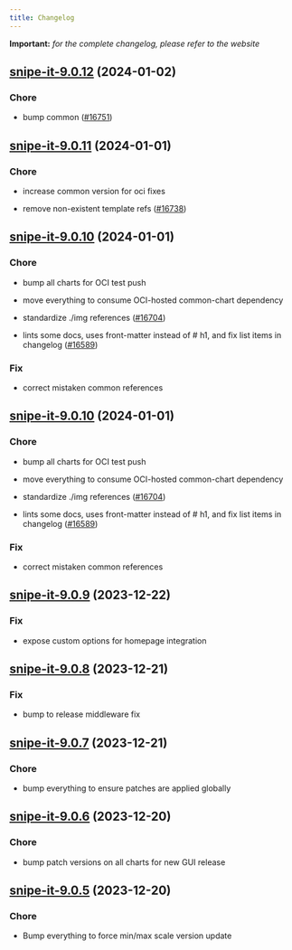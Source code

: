 ```yaml
---
title: Changelog
---
```


**Important:**
*for the complete changelog, please refer to the website*



## [snipe-it-9.0.12](https://github.com/truecharts/charts/compare/snipe-it-9.0.11...snipe-it-9.0.12) (2024-01-02)

### Chore



- bump common ([#16751](https://github.com/truecharts/charts/issues/16751))


## [snipe-it-9.0.11](https://github.com/truecharts/charts/compare/snipe-it-9.0.10...snipe-it-9.0.11) (2024-01-01)

### Chore



- increase common version for oci fixes

- remove non-existent template refs ([#16738](https://github.com/truecharts/charts/issues/16738))


## [snipe-it-9.0.10](https://github.com/truecharts/charts/compare/snipe-it-9.0.9...snipe-it-9.0.10) (2024-01-01)

### Chore



- bump all charts for OCI test push

- move everything to consume OCI-hosted common-chart dependency

- standardize ./img references ([#16704](https://github.com/truecharts/charts/issues/16704))

- lints some docs, uses front-matter instead of # h1, and fix list items in changelog ([#16589](https://github.com/truecharts/charts/issues/16589))

### Fix



- correct mistaken common references


## [snipe-it-9.0.10](https://github.com/truecharts/charts/compare/snipe-it-9.0.9...snipe-it-9.0.10) (2024-01-01)

### Chore



- bump all charts for OCI test push

- move everything to consume OCI-hosted common-chart dependency

- standardize ./img references ([#16704](https://github.com/truecharts/charts/issues/16704))

- lints some docs, uses front-matter instead of # h1, and fix list items in changelog ([#16589](https://github.com/truecharts/charts/issues/16589))

### Fix



- correct mistaken common references
## [snipe-it-9.0.9](https://github.com/truecharts/charts/compare/snipe-it-9.0.8...snipe-it-9.0.9) (2023-12-22)

### Fix

- expose custom options for homepage integration

## [snipe-it-9.0.8](https://github.com/truecharts/charts/compare/snipe-it-9.0.7...snipe-it-9.0.8) (2023-12-21)

### Fix

- bump to release middleware fix

## [snipe-it-9.0.7](https://github.com/truecharts/charts/compare/snipe-it-9.0.6...snipe-it-9.0.7) (2023-12-21)

### Chore

- bump everything to ensure patches are applied globally

## [snipe-it-9.0.6](https://github.com/truecharts/charts/compare/snipe-it-9.0.5...snipe-it-9.0.6) (2023-12-20)

### Chore

- bump patch versions on all charts for new GUI release

## [snipe-it-9.0.5](https://github.com/truecharts/charts/compare/snipe-it-9.0.4...snipe-it-9.0.5) (2023-12-20)

### Chore

- Bump everything to force min/max scale version update

